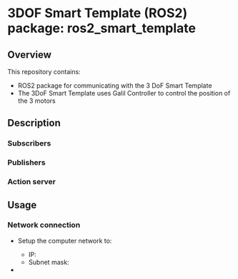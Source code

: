 # 3DOF Smart Template (ROS2) package: ros2_smart_template

## Overview
This repository contains:

- ROS2 package for communicating with the 3 DoF Smart Template
- The 3DoF Smart Template uses Galil Controller to control the position of the 3 motors 

## Description
### Subscribers


### Publishers


### Action server

## Usage <a name="usage"></a>
### Network connection
- Setup the computer network to:
  * IP:
  * Subnet mask:
 
- 



